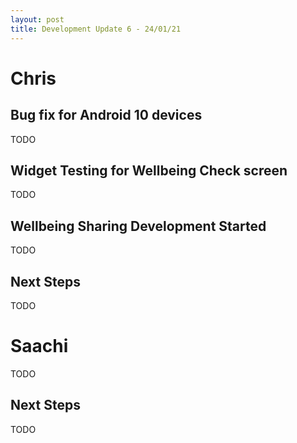 ```yaml
---
layout: post
title: Development Update 6 - 24/01/21
---
```


# Chris

## Bug fix for Android 10 devices

TODO

## Widget Testing for Wellbeing Check screen

TODO

## Wellbeing Sharing Development Started

TODO

## Next Steps

TODO

# Saachi

TODO

## Next Steps

TODO
